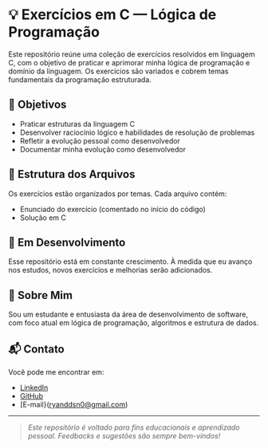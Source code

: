 # 💡 Exercícios em C — Lógica de Programação

Este repositório reúne uma coleção de exercícios resolvidos em linguagem C, com o objetivo de praticar e aprimorar minha lógica de programação e domínio da linguagem. Os exercícios são variados e cobrem temas fundamentais da programação estruturada.

## 🧠 Objetivos

- Praticar estruturas da linguagem C
- Desenvolver raciocínio lógico e habilidades de resolução de problemas
- Refletir a evolução pessoal como desenvolvedor
- Documentar minha evolução como desenvolvedor

## 📂 Estrutura dos Arquivos

Os exercícios estão organizados por temas. Cada arquivo contém:

- Enunciado do exercício (comentado no início do código)
- Solução em C

## 🚀 Em Desenvolvimento

Esse repositório está em constante crescimento. À medida que eu avanço nos estudos, novos exercícios e melhorias serão adicionados.

## 📌 Sobre Mim

Sou um estudante e entusiasta da área de desenvolvimento de software, com foco atual em lógica de programação, algoritmos e estrutura de dados.

## 📬 Contato

Você pode me encontrar em:

- [LinkedIn](https://www.linkedin.com/in/ryan-dias-dos-santos-nascimento/)
- [GitHub](https://github.com/RyanzinhoDias)
- [E-mail}(ryanddsn0@gmail.com)

---

> *Este repositório é voltado para fins educacionais e aprendizado pessoal. Feedbacks e sugestões são sempre bem-vindos!*
